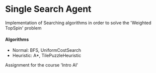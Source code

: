 # Single Search Agent
Implementation of Searching algorithms in order to solve the 'Weighted TopSpin' problem

#### Algorithms
* Normal: BFS, UniformCostSearch
* Heuristic: A*, TilePuzzleHeuristic

Assignment for the course 'Intro AI'
